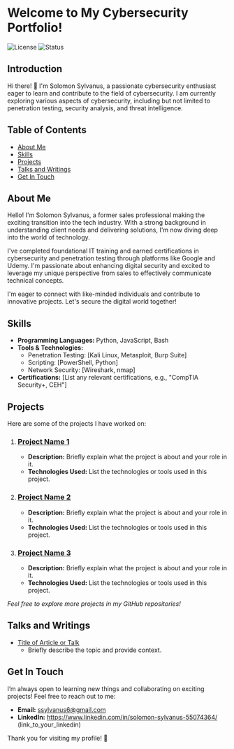 # Welcome to My Cybersecurity Portfolio!  

![License](https://img.shields.io/badge/license-MIT-green) ![Status](https://img.shields.io/badge/status-active-brightgreen)  

## Introduction  

Hi there! 👋 I'm Solomon Sylvanus, a passionate cybersecurity enthusiast eager to learn and contribute to the field of cybersecurity. I am currently exploring various aspects of cybersecurity, including but not limited to penetration testing, security analysis, and threat intelligence.  

## Table of Contents  

- [About Me](#about-me)  
- [Skills](#skills)  
- [Projects](#projects)  
- [Talks and Writings](#talks-and-writings)  
- [Get In Touch](#get-in-touch)  

## About Me  

Hello! I'm Solomon Sylvanus, a former sales professional making the exciting transition into the tech industry. With a strong background in understanding client needs and delivering solutions, I'm now diving deep into the world of technology.  

I've completed foundational IT training and earned certifications in cybersecurity and penetration testing through platforms like Google and Udemy. I'm passionate about enhancing digital security and excited to leverage my unique perspective from sales to effectively communicate technical concepts.  

I'm eager to connect with like-minded individuals and contribute to innovative projects. Let's secure the digital world together!

## Skills  

- **Programming Languages:** Python, JavaScript, Bash  
- **Tools & Technologies:**   
  - Penetration Testing: [Kali Linux, Metasploit, Burp Suite]  
  - Scripting: [PowerShell, Python]  
  - Network Security: [Wireshark, nmap]  
- **Certifications:** [List any relevant certifications, e.g., "CompTIA Security+, CEH"]  

## Projects  

Here are some of the projects I have worked on:  

1. ### [Project Name 1](link_to_your_project_1)  
   - **Description:** Briefly explain what the project is about and your role in it.  
   - **Technologies Used:** List the technologies or tools used in this project.  

2. ### [Project Name 2](link_to_your_project_2)  
   - **Description:** Briefly explain what the project is about and your role in it.  
   - **Technologies Used:** List the technologies or tools used in this project.  

3. ### [Project Name 3](link_to_your_project_3)  
   - **Description:** Briefly explain what the project is about and your role in it.  
   - **Technologies Used:** List the technologies or tools used in this project.  

*Feel free to explore more projects in my GitHub repositories!*  

## Talks and Writings  

- [Title of Article or Talk](link_to_your_article_or_talk)  
  - Briefly describe the topic and provide context.  

## Get In Touch  

I’m always open to learning new things and collaborating on exciting projects! Feel free to reach out to me:  

- **Email:** ssylvanus6@gmail.com
- **LinkedIn:** https://www.linkedin.com/in/solomon-sylvanus-55074364/ (link_to_your_linkedin)  


Thank you for visiting my profile! 🚀
